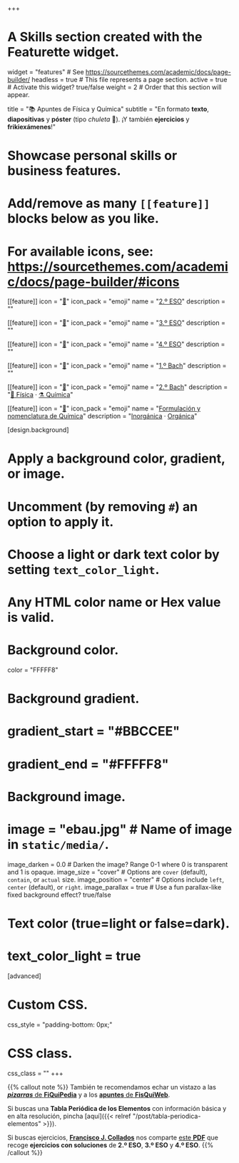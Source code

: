 +++
# A Skills section created with the Featurette widget.
widget = "features"  # See https://sourcethemes.com/academic/docs/page-builder/
headless = true  # This file represents a page section.
active = true  # Activate this widget? true/false
weight = 2  # Order that this section will appear.

title = "📚 Apuntes de Física y Química"
subtitle = "En formato **texto**, **diapositivas** y **póster** (tipo _chuleta_ 🥩). ¡Y también **ejercicios** y **frikiexámenes**!"

# Showcase personal skills or business features.
#
# Add/remove as many `[[feature]]` blocks below as you like.
#
# For available icons, see: https://sourcethemes.com/academic/docs/page-builder/#icons

[[feature]]
  icon = "[📗](2eso)"
  icon_pack = "emoji"
  name = "[2.º ESO](2eso)"
  description = ""

[[feature]]
  icon = "[📘](3eso)"
  icon_pack = "emoji"
  name = "[3.º ESO](3eso)"
  description = ""

[[feature]]
  icon = "[📙](4eso)"
  icon_pack = "emoji"
  name = "[4.º ESO](4eso)"
  description = ""

[[feature]]
  icon = "[📕](1bach)"
  icon_pack = "emoji"
  name = "[1.º Bach](1bach)"
  description = ""

[[feature]]
  icon = "[📓](2bach)"
  icon_pack = "emoji"
  name = "[2.º Bach](2bach)"
  description = "[🧲 Física](2bach/fisica) · [⚗️ Química](2bach/quimica)"

[[feature]]
  icon = "[📔](formulacion-nomenclatura-quimica)"
  icon_pack = "emoji"
  name = "[Formulación y nomenclatura de Química](formulacion-nomenclatura-quimica)"
  description = "[Inorgánica](formulacion-nomenclatura-quimica/inorganica) · [Orgánica](formulacion-nomenclatura-quimica/organica)"

[design.background]
  # Apply a background color, gradient, or image.
  #   Uncomment (by removing `#`) an option to apply it.
  #   Choose a light or dark text color by setting `text_color_light`.
  #   Any HTML color name or Hex value is valid.

  # Background color.
  color = "FFFFF8"

  # Background gradient.
  # gradient_start = "#BBCCEE"
  # gradient_end = "#FFFFF8"

  # Background image.
  # image = "ebau.jpg"  # Name of image in `static/media/`.
  image_darken = 0.0  # Darken the image? Range 0-1 where 0 is transparent and 1 is opaque.
  image_size = "cover"  #  Options are `cover` (default), `contain`, or `actual` size.
  image_position = "center"  # Options include `left`, `center` (default), or `right`.
  image_parallax = true  # Use a fun parallax-like fixed background effect? true/false

  # Text color (true=light or false=dark).
  # text_color_light = true

[advanced]
 # Custom CSS.
 css_style = "padding-bottom: 0px;"

 # CSS class.
 css_class = ""
+++

{{% callout note %}}
También te recomendamos echar un vistazo a las [***pizarras*** de **FiQuiPedia**](http://www.fiquipedia.es/home/recursos/docencia-contenidos-fisica-y-quimica-por-nivel/pizarras-fisica-y-quimica-por-nivel) y a los [**apuntes** de **FisQuiWeb**](https://fisquiweb.es/Apuntes/apuntes.htm).

Si buscas una **Tabla Periódica de los Elementos** con información básica y en alta resolución, pincha [aquí]({{< relref "/post/tabla-periodica-elementos" >}}).

Si buscas ejercicios, [**Francisco J. Collados**](https://x.com/alfredo24404099) nos comparte [este **PDF**](https://drive.google.com/file/d/1DJSYQHLr0sZU3rkEeBRAKiX4w32fgVOK/view) que recoge **ejercicios con soluciones** de **2.º ESO**, **3.º ESO** y **4.º ESO**.
{{% /callout %}}